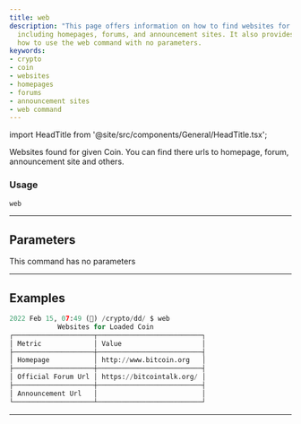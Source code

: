 ```yaml
---
title: web
description: "This page offers information on how to find websites for a given Coin,"
  including homepages, forums, and announcement sites. It also provides a guide on
  how to use the web command with no parameters.
keywords:
- crypto
- coin
- websites
- homepages
- forums
- announcement sites
- web command
---
```


import HeadTitle from '@site/src/components/General/HeadTitle.tsx';

<HeadTitle title="crypto/dd/web - Reference | OpenBB Terminal Docs" />

Websites found for given Coin. You can find there urls to homepage, forum, announcement site and others.

### Usage

```python
web
```

---

## Parameters

This command has no parameters



---

## Examples

```python
2022 Feb 15, 07:49 (🦋) /crypto/dd/ $ web
            Websites for Loaded Coin
┌────────────────────┬──────────────────────────┐
│ Metric             │ Value                    │
├────────────────────┼──────────────────────────┤
│ Homepage           │ http://www.bitcoin.org   │
├────────────────────┼──────────────────────────┤
│ Official Forum Url │ https://bitcointalk.org/ │
├────────────────────┼──────────────────────────┤
│ Announcement Url   │                          │
└────────────────────┴──────────────────────────┘
```
---

